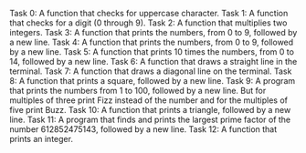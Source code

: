Task 0: A function that checks for uppercase character.
Task 1: A function that checks for a digit (0 through 9).
Task 2: A function that multiplies two integers.
Task 3: A function that prints the numbers, from 0 to 9, followed by a new line.
Task 4: A function that prints the numbers, from 0 to 9, followed by a new line.
Task 5: A function that prints 10 times the numbers, from 0 to 14, followed by a new line.
Task 6: A function that draws a straight line in the terminal.
Task 7: A function that draws a diagonal line on the terminal.
Task 8: A function that prints a square, followed by a new line.
Task 9: A program that prints the numbers from 1 to 100, followed by a new line. But for multiples of three print Fizz instead of the number and for the multiples of five print Buzz.
Task 10: A function that prints a triangle, followed by a new line.
Task 11: A program that finds and prints the largest prime factor of the number 612852475143, followed by a new line.
Task 12: A function that prints an integer.
